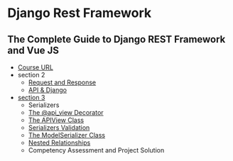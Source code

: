 # Django Rest Framework

## The Complete Guide to Django REST Framework and Vue JS
- [Course URL](https://www.udemy.com/course/the-complete-guide-to-django-rest-framework-and-vue-js/)
- section 2
    - [Request and Response](https://github.com/nameunji/study-python/tree/main/django_rest_framework/requests)
    - [API & Django](https://github.com/nameunji/study-python/tree/main/django_rest_framework/first_api_django/onlinestore)
- [section 3](https://github.com/nameunji/study-python/tree/main/django_rest_framework/section3-drf-level-one/newsapi)
    - Serializers
    - [The @api_view Decorator](https://github.com/nameunji/study-python/blob/main/django_rest_framework/section3-drf-level-one/newsapi/news/api/views.py)
    - [The APIView Class](https://github.com/nameunji/study-python/commit/5fa32248febe2388251e0c1431d1ed6ffc361ee9)
    - [Serializers Validation](https://github.com/nameunji/study-python/commit/30521efcc3c75475db2f1c3594a350e073aa5c83)
    - [The ModelSerializer Class](https://github.com/nameunji/study-python/commit/587f5c9b47b523a21fda33210e6dd68a8b24c3bf)
    - [Nested Relationships]()
    - Competency Assessment and Project Solution